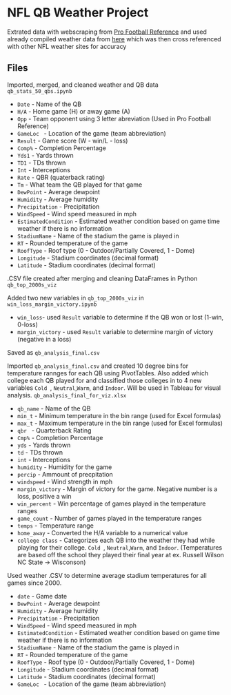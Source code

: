 # NFL QB Weather Project


Extrated data with webscraping from [Pro Football Reference](https://www.pro-football-reference.com/) and used already compiled weather data from [here](https://www.datawithbliss.com/weather-data) which was then cross referenced with other NFL weather sites for accuracy

## Files

Imported, merged, and cleaned weather and QB data
`qb_stats_50_qbs.ipynb`
* `Date` - Name of the QB
* `H/A` - Home game (H) or away game (A)
* `Opp` - Team opponent using 3 letter abreviation (Used in Pro Football Reference)
* `GameLoc ` - Location of the game (team abbreviation)
* `Result` - Game score (W - win/L - loss) 
* `Comp%` - Completion Percentage 
* `Yds1` - Yards thrown 
* `TD1` - TDs thrown 
* `Int` - Interceptions
* `Rate` - QBR (quaterback rating)
* `Tm` - What team the QB played for that game
* `DewPoint` - Average dewpoint
* `Humidity` - Average humidity
* `Precipitation` - Precipitation
* `WindSpeed` - Wind speed measured in mph
* `EstimatedCondition` - Estimated weather condition based on game time weather if there is no information
* `StadiumName` - Name of the stadium the game is played in
* `RT` - Rounded temperature of the game
* `RoofType` - Roof type (0 - Outdoor/Partially Covered, 1 - Dome)
* `Longitude` - Stadium coordinates (decimal format)
* `Latitude` - Stadium coordinates (decimal format)

.CSV file created after merging and cleaning DataFrames in Python `qb_top_2000s_viz`


Added two new variables in `qb_top_2000s_viz` in `win_loss_margin_victory.ipynb`
* `win_loss`- used `Result` variable to determine if the QB won or lost (1-win, 0-loss)
* `margin_victory` - used `Result` variable to determine margin of victory (negative in a loss)

Saved as `qb_analysis_final.csv`

Imported `qb_analysis_final.csv` and created  10 degree bins for temperature rannges for each QB using PivotTables. Also added which college each QB played for and classified those colleges in to 4 new variables  `Cold `, `Neutral`,`Warm`, and `Indoor`.  Will be used in Tableau for visual analysis.
`qb_analysis_final_for_viz.xlsx`
* `qb_name` - Name of the QB
* `min_t` - Minimum temperature in the bin range (used for Excel formulas)
* `max_t` - Maximum temperature in the bin range (used for Excel formulas)
* `qbr ` - Quarterback Rating 
* `Cmp%` - Completion Percentage 
* `yds` - Yards thrown 
* `td` - TDs thrown 
* `int` - Interceptions 
* `humidity` - Humidity for the game
* `percip` - Ammount of precpitation
* `windspeed` - Wind strength in mph
* `margin_victory` - Margin of victory for the game. Negative number is a loss, positive a win
* `win_percent` - Win percentage of games played in the temperature ranges
* `game_count` - Number of games played in the temperature ranges
* `temps` - Temperature range
* `home_away` - Converted the H/A variable to a numerical value
* `college class` - Categorizes each QB into the weather they had while playing for their college. `Cold `, `Neutral`,`Warm`, and `Indoor`. 
        (Temperatures are based off the school they played their final year at ex. Russell Wilson NC State -> Wisconson)

Used weather .CSV to determine average stadium temperatures for all games since 2000.

* `date` - Game date
* `DewPoint` - Average dewpoint
* `Humidity` - Average humidity
* `Precipitation` - Precipitation
* `WindSpeed` - Wind speed measured in mph
* `EstimatedCondition` - Estimated weather condition based on game time weather if there is no information
* `StadiumName` - Name of the stadium the game is played in
* `RT` - Rounded temperature of the game
* `RoofType` - Roof type (0 - Outdoor/Partially Covered, 1 - Dome)
* `Longitude` - Stadium coordinates (decimal format)
* `Latitude` - Stadium coordinates (decimal format)
* `GameLoc ` - Location of the game (team abbreviation)



